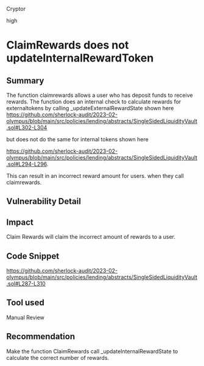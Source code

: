 Cryptor

high

# ClaimRewards does not updateInternalRewardToken

## Summary
The function claimrewards allows a user who has deposit funds to receive rewards. The function does an internal check to calculate rewards for externaltokens by calling   _updateExternalRewardState shown here https://github.com/sherlock-audit/2023-02-olympus/blob/main/src/policies/lending/abstracts/SingleSidedLiquidityVault.sol#L302-L304

 but does not do the same for internal tokens shown here 

https://github.com/sherlock-audit/2023-02-olympus/blob/main/src/policies/lending/abstracts/SingleSidedLiquidityVault.sol#L294-L296.

 This can result in an incorrect reward amount for users. when they call claimrewards. 



## Vulnerability Detail


## Impact
Claim Rewards will claim the incorrect amount of rewards to a user.

## Code Snippet

https://github.com/sherlock-audit/2023-02-olympus/blob/main/src/policies/lending/abstracts/SingleSidedLiquidityVault.sol#L287-L310



## Tool used

Manual Review

## Recommendation
Make the function ClaimRewards call _updateInternalRewardState to calculate the correct number of rewards. 


